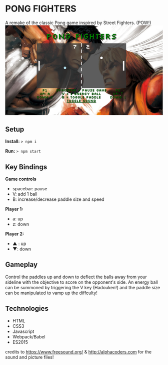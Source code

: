 # PONG FIGHTERS

A remake of the classic Pong game inspired by Street Fighters. (POW!)
![pong screenshot](/public/images/pong_scrnshot.png)

## Setup
**Install:**
`> npm i`

**Run:**
`> npm start`

## Key Bindings
**Game controls**
 * spacebar: pause
 * V: add 1 ball
 * B: increase/decrease paddle size and speed

**Player 1:**
 * a: up
 * z: down

**Player 2:**
 * ▲ : up
 * ▼: down

## Gameplay
Control the paddles up and down to deflect the balls away from your sideline with the objective to score on the opponent's side. An energy ball can be summoned by triggering the V key (Hadouken!) and the paddle size can be manipulated to vamp up the diffculty!

##  Technologies 
 * HTML
 * CSS3
 * Javascript
 * Webpack/Babel
 * ES2015

 credits to https://www.freesound.org/ & http://alphacoders.com for the sound and picture files!
